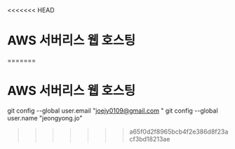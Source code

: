 <<<<<<< HEAD
# AWS 서버리스 웹 호스팅
=======
# AWS 서버리스 웹 호스팅


git config --global user.email "joejy0109@gmail.com "
  git config --global user.name "jeongyong.jo"
>>>>>>> a65f0d2f8965bcb4f2e386d8f23acf3bd18213ae
